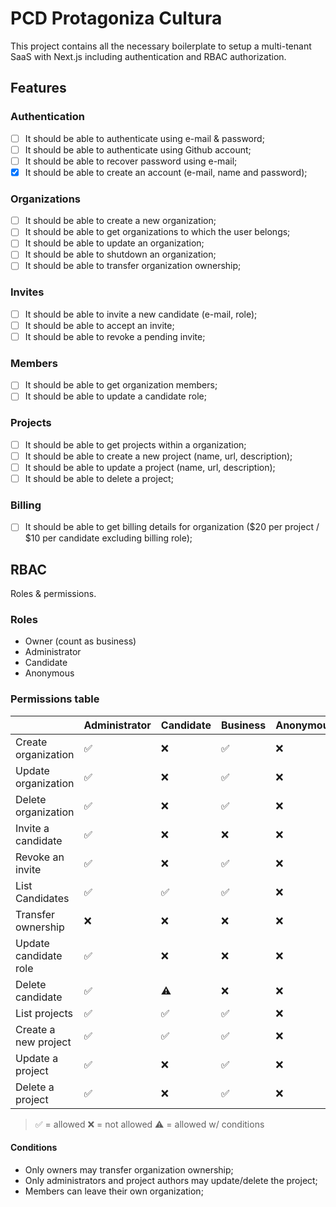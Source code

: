 # PCD Protagoniza Cultura

This project contains all the necessary boilerplate to setup a multi-tenant SaaS with Next.js including authentication and RBAC authorization.

## Features

### Authentication

- [ ] It should be able to authenticate using e-mail & password;
- [ ] It should be able to authenticate using Github account;
- [ ] It should be able to recover password using e-mail;
- [x] It should be able to create an account (e-mail, name and password);

### Organizations

- [ ] It should be able to create a new organization;
- [ ] It should be able to get organizations to which the user belongs;
- [ ] It should be able to update an organization;
- [ ] It should be able to shutdown an organization;
- [ ] It should be able to transfer organization ownership;

### Invites

- [ ] It should be able to invite a new candidate (e-mail, role);
- [ ] It should be able to accept an invite;
- [ ] It should be able to revoke a pending invite;

### Members

- [ ] It should be able to get organization members;
- [ ] It should be able to update a candidate role;

### Projects

- [ ] It should be able to get projects within a organization;
- [ ] It should be able to create a new project (name, url, description);
- [ ] It should be able to update a project (name, url, description);
- [ ] It should be able to delete a project;

### Billing

- [ ] It should be able to get billing details for organization ($20 per project / $10 per candidate excluding billing role);

## RBAC

Roles & permissions.

### Roles

- Owner (count as business)
- Administrator
- Candidate
- Anonymous

### Permissions table

|                          | Administrator | Candidate | Business | Anonymous |
| ------------------------ | ------------- | ------    | -------  | --------- |
| Create organization      | ✅            | ❌        | ✅       | ❌        |
| Update organization      | ✅            | ❌        | ✅       | ❌        |
| Delete organization      | ✅            | ❌        | ✅       | ❌        |
| Invite a candidate       | ✅            | ❌        | ❌       | ❌        |
| Revoke an invite         | ✅            | ❌        | ✅       | ❌        |
| List Candidates          | ✅            | ✅        | ✅       | ❌        |
| Transfer ownership       | ❌            | ❌        | ❌       | ❌        |
| Update candidate role    | ✅            | ❌        | ❌       | ❌        |
| Delete candidate         | ✅            | ⚠️         | ❌       | ❌        |
| List projects            | ✅            | ✅        | ✅       | ❌        |
| Create a new project     | ✅            | ✅        | ✅       | ❌        |
| Update a project         | ✅            | ❌        | ✅       | ❌        |
| Delete a project         | ✅            | ❌        | ✅       | ❌        |

> ✅ = allowed
> ❌ = not allowed
> ⚠️ = allowed w/ conditions

#### Conditions

- Only owners may transfer organization ownership;
- Only administrators and project authors may update/delete the project;
- Members can leave their own organization;